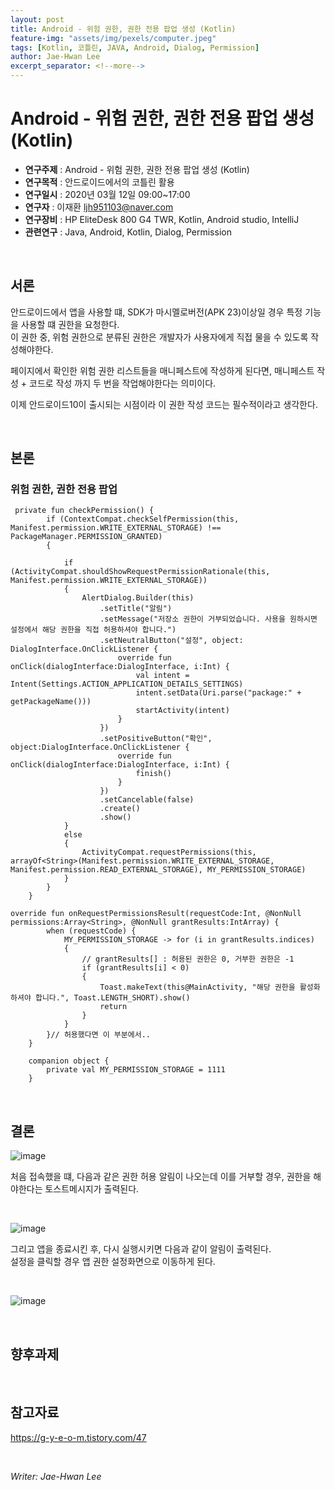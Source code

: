 ```yaml
---
layout: post
title: Android - 위험 권한, 권한 전용 팝업 생성 (Kotlin)
feature-img: "assets/img/pexels/computer.jpeg"
tags: [Kotlin, 코틀린, JAVA, Android, Dialog, Permission]
author: Jae-Hwan Lee
excerpt_separator: <!--more-->
---
```


# Android - 위험 권한, 권한 전용 팝업 생성 (Kotlin)
<!--more-->
* **연구주제** : Android - 위험 권한, 권한 전용 팝업 생성 (Kotlin)
* **연구목적** : 안드로이드에서의 코틀린 활용
* **연구일시** : 2020년 03월 12일 09:00~17:00
* **연구자** : 이재환 <ljh951103@naver.com>
* **연구장비** : HP EliteDesk 800 G4 TWR, Kotlin, Android studio, IntelliJ
* **관련연구** : Java, Android, Kotlin, Dialog, Permission

<br>

## 서론

안드로이드에서 앱을 사용할 떄, SDK가 마시멜로버전(APK 23)이상일 경우 특정 기능을 사용할 떄 권한을 요청한다.  
이 권한 중, 위험 권한으로 분류된 권한은 개발자가 사용자에게 직접 물을 수 있도록 작성해야한다.

페이지에서 확인한 위험 권한 리스트들을 매니페스트에 작성하게 된다면, 매니페스트 작성 + 코드로 작성 까지 두 번을 작업해야한다는 의미이다.

이제 안드로이드10이 출시되는 시점이라 이 권한 작성 코드는 필수적이라고 생각한다.

<br>

## 본론  

### **위험 권한, 권한 전용 팝업**

````
 private fun checkPermission() {
        if (ContextCompat.checkSelfPermission(this, Manifest.permission.WRITE_EXTERNAL_STORAGE) !== PackageManager.PERMISSION_GRANTED)
        {
            
            if (ActivityCompat.shouldShowRequestPermissionRationale(this, Manifest.permission.WRITE_EXTERNAL_STORAGE))
            {
                AlertDialog.Builder(this)
                    .setTitle("알림")
                    .setMessage("저장소 권한이 거부되었습니다. 사용을 원하시면 설정에서 해당 권한을 직접 허용하셔야 합니다.")
                    .setNeutralButton("설정", object: DialogInterface.OnClickListener {
                        override fun onClick(dialogInterface:DialogInterface, i:Int) {
                            val intent = Intent(Settings.ACTION_APPLICATION_DETAILS_SETTINGS)
                            intent.setData(Uri.parse("package:" + getPackageName()))
                            startActivity(intent)
                        }
                    })
                    .setPositiveButton("확인", object:DialogInterface.OnClickListener {
                        override fun onClick(dialogInterface:DialogInterface, i:Int) {
                            finish()
                        }
                    })
                    .setCancelable(false)
                    .create()
                    .show()
            }
            else
            {
                ActivityCompat.requestPermissions(this, arrayOf<String>(Manifest.permission.WRITE_EXTERNAL_STORAGE, Manifest.permission.READ_EXTERNAL_STORAGE), MY_PERMISSION_STORAGE)
            }
        }
    }
````

````
override fun onRequestPermissionsResult(requestCode:Int, @NonNull permissions:Array<String>, @NonNull grantResults:IntArray) {
        when (requestCode) {
            MY_PERMISSION_STORAGE -> for (i in grantResults.indices)
            {
                // grantResults[] : 허용된 권한은 0, 거부한 권한은 -1
                if (grantResults[i] < 0)
                {
                    Toast.makeText(this@MainActivity, "해당 권한을 활성화 하셔야 합니다.", Toast.LENGTH_SHORT).show()
                    return
                }
            }
        }// 허용했다면 이 부분에서..
    }
````

````
    companion object {
        private val MY_PERMISSION_STORAGE = 1111
    }
````

<br>

## 결론

![image](https://user-images.githubusercontent.com/57826388/76139741-9e92c080-6096-11ea-9e84-bf9d73003af0.png)

처음 접속했을 떄, 다음과 같은 권한 허용 알림이 나오는데 이를 거부할 경우, 권한을 해야한다는 토스트메시지가 출력된다.

<br>

![image](https://user-images.githubusercontent.com/57826388/76139770-f8938600-6096-11ea-9b8e-4f797add468a.png)

그리고 앱을 종료시킨 후, 다시 실행시키면 다음과 같이 알림이 출력된다.  
설정을 클릭할 경우 앱 권한 설정화면으로 이동하게 된다.


<br>

![image](https://user-images.githubusercontent.com/57826388/76139855-c171a480-6097-11ea-92d6-51f2a76ea28b.png)

<br>

## 향후과제

<br>

## 참고자료

<https://g-y-e-o-m.tistory.com/47>  

<br>

*Writer: Jae-Hwan Lee*